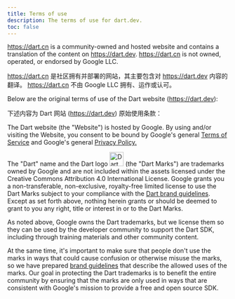 ```yaml
---
title: Terms of use
description: The terms of use for dart.dev.
toc: false
---
```


https://dart.cn is a community-owned and hosted website
and contains a translation of the content on https://dart.dev.
https://dart.cn is not owned, operated, or endorsed by Google LLC.

https://dart.cn 是社区拥有并部署的网站，其主要包含对 https://dart.dev 内容的翻译。
https://dart.cn 不由 Google LLC 拥有、运作或认可。

Below are the original terms of use of the Dart website (https://dart.dev):

下述内容为 Dart 网站 (https://dart.dev) 原始使用条款：

The Dart website (the "Website") is hosted by Google.
By using and/or visiting the Website,
you consent to be bound by Google's general [Terms of Service][]
and Google's general [Privacy Policy.][Privacy Policy]

The "Dart" name and the Dart logo
<img src="/assets/img/logo/dart-64.png" width="32" alt="Dart logo" class="align-baseline">
(the "Dart Marks") are trademarks owned by Google and are not included
within the assets licensed under the Creative Commons Attribution 4.0
International License.  Google grants you a non-transferable,
non-exclusive, royalty-free limited license to use the Dart Marks
subject to your compliance with the [Dart brand guidelines](/brand).
Except as set forth above, nothing herein grants or should be deemed
to grant to you any right, title or interest in or to the Dart Marks.

As noted above, Google owns the Dart trademarks, but we license them
so they can be used by the developer community to support the Dart
SDK, including through training materials and other community content.

At the same time, it's important to make sure that people don't
use the marks in ways that could cause confusion or otherwise misuse
the marks, so we have prepared [brand guidelines](/brand) that describe the
allowed uses of the marks. Our goal in protecting the Dart trademarks
is to benefit the entire community by ensuring that the marks are only used
in ways that are consistent with Google's mission to provide a free and open
source SDK.

[Terms of Service]: https://policies.google.com/terms
[Privacy Policy]: https://policies.google.com/privacy
